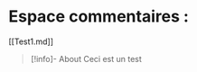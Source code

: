 # Espace commentaires : 

<script src="https://utteranc.es/client.js"
        repo="Troy314/utterances"
        issue-term="pathname"
        theme="github-dark"
        crossorigin="anonymous"
        async>
</script>

[[Test1.md]]

> [!info]- About
> Ceci
> est un test
